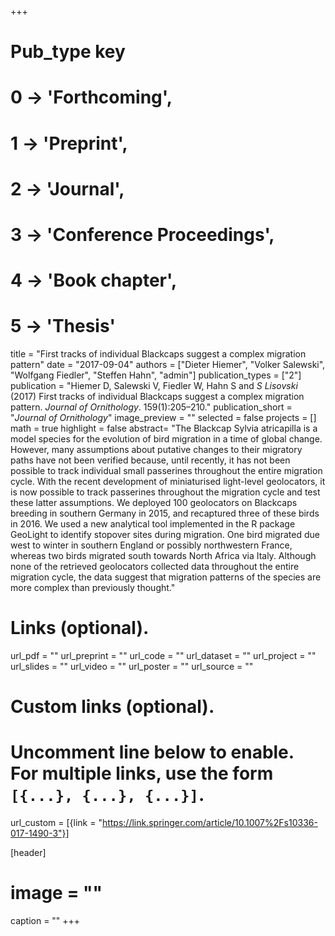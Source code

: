 +++
# Pub_type key
# 0 -> 'Forthcoming',
# 1 -> 'Preprint',
# 2 -> 'Journal',
# 3 -> 'Conference Proceedings',
# 4 -> 'Book chapter',
# 5 -> 'Thesis'
  
title = "First tracks of individual Blackcaps suggest a complex migration pattern"
date = "2017-09-04"
authors = ["Dieter Hiemer", "Volker Salewski", "Wolfgang Fiedler", "Steffen Hahn", "admin"]
publication_types = ["2"]
publication = "Hiemer D, Salewski V, Fiedler W, Hahn S and *S Lisovski* (2017) First tracks of individual Blackcaps suggest a complex migration pattern. _Journal of Ornithology_. 159(1):205–210."
publication_short = "_Journal of Ornithology_"
image_preview = ""
selected = false
projects = []
math = true
highlight = false
abstract= "The Blackcap Sylvia atricapilla is a model species for the evolution of bird migration in a time of global change. However, many assumptions about putative changes to their migratory paths have not been verified because, until recently, it has not been possible to track individual small passerines throughout the entire migration cycle. With the recent development of miniaturised light-level geolocators, it is now possible to track passerines throughout the migration cycle and test these latter assumptions. We deployed 100 geolocators on Blackcaps breeding in southern Germany in 2015, and recaptured three of these birds in 2016. We used a new analytical tool implemented in the R package GeoLight to identify stopover sites during migration. One bird migrated due west to winter in southern England or possibly northwestern France, whereas two birds migrated south towards North Africa via Italy. Although none of the retrieved geolocators collected data throughout the entire migration cycle, the data suggest that migration patterns of the species are more complex than previously thought."
  
# Links (optional).
url_pdf = ""
url_preprint = ""
url_code = ""
url_dataset = ""
url_project = ""
url_slides = ""
url_video = ""
url_poster = ""
url_source = ""
  
# Custom links (optional).
#   Uncomment line below to enable. For multiple links, use the form `[{...}, {...}, {...}]`.
url_custom = [{link = "https://link.springer.com/article/10.1007%2Fs10336-017-1490-3"}]
  
[header]
# image = ""
caption = ""
+++
